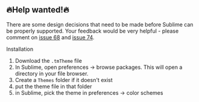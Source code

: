 🔥Help wanted!🔥
--------------

There are some design decisions that need to be made before Sublime can be
properly supported. Your feedback would be very helpful - please comment on
[issue 68](https://github.com/jan-warchol/selenized/issues/68) and
[issue 74](https://github.com/jan-warchol/selenized/issues/74).

Installation

1) Download the `.tmTheme` file
2) In Sublime, open preferences -> browse packages. This will open a directory
in your file browser.
3) Create a `Themes` folder if it doesn't exist
4) put the theme file in that folder
5) in Sublime, pick the theme in preferences -> color schemes
